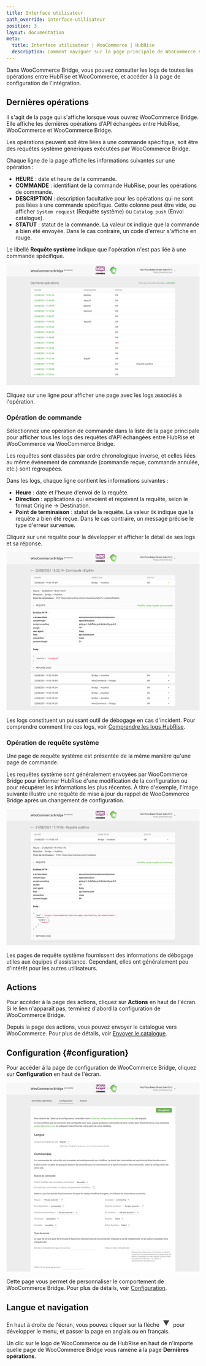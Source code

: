 ```yaml
---
title: Interface utilisateur
path_override: interface-utilisateur
position: 3
layout: documentation
meta:
  title: Interface utilisateur | WooCommerce | HubRise
  description: Comment naviguer sur la page principale de WooCommerce Bridge pour accéder aux informations sur les commandes et personnaliser le comportement du bridge.
---
```


Dans WooCommerce Bridge, vous pouvez consulter les logs de toutes les opérations entre HubRise et WooCommerce, et accéder à la page de configuration de l'intégration.

## Dernières opérations

Il s'agit de la page qui s'affiche lorsque vous ouvrez WooCommerce Bridge. Elle affiche les dernières opérations d'API échangées entre HubRise, WooCommerce et WooCommerce Bridge.

Les opérations peuvent soit être liées à une commande spécifique, soit être des requêtes système génériques exécutées par WooCommerce Bridge.

Chaque ligne de la page affiche les informations suivantes sur une opération :

- **HEURE** : date et heure de la commande.
- **COMMANDE** : identifiant de la commande HubRise, pour les opérations de commande.
- **DESCRIPTION** : description facultative pour les opérations qui ne sont pas liées à une commande spécifique. Cette colonne peut être vide, ou afficher `System request` (Requête système) ou `Catalog push` (Envoi catalogue).
- **STATUT** : statut de la commande. La valeur `OK` indique que la commande a bien été envoyée. Dans le cas contraire, un code d'erreur s'affiche en rouge.

Le libellé **Requête système** indique que l'opération n'est pas liée à une commande spécifique.

![Page des opérations de WooCommerce Bridge, développé par HubRise](./images/002-woocommerce-main-page.png)

Cliquez sur une ligne pour afficher une page avec les logs associés à l'opération.

### Opération de commande

Sélectionnez une opération de commande dans la liste de la page principale pour afficher tous les logs des requêtes d'API échangées entre HubRise et WooCommerce via WooCommerce Bridge.

Les requêtes sont classées par ordre chronologique inverse, et celles liées au même événement de commande (commande reçue, commande annulée, etc.) sont regroupées.

Dans les logs, chaque ligne contient les informations suivantes :

- **Heure** : date et l'heure d'envoi de la requête.
- **Direction** : applications qui envoient et reçoivent la requête, selon le format Origine → Destination.
- **Point de terminaison** : statut de la requête. La valeur `OK` indique que la requête a bien été reçue. Dans le cas contraire, un message précise le type d'erreur survenue.

Cliquez sur une requête pour la développer et afficher le détail de ses logs et sa réponse.

![Page des journaux de commande sur WooCommerce Bridge](./images/003-woocommerce-order-page.png)

Les logs constituent un puissant outil de débogage en cas d'incident. Pour comprendre comment lire ces logs, voir [Comprendre les logs HubRise](/docs/hubrise-logs).

### Opération de requête système

Une page de requête système est présentée de la même manière qu'une page de commande.

Les requêtes système sont généralement envoyées par WooCommerce Bridge pour informer HubRise d'une modification de la configuration ou pour récupérer les informations les plus récentes. À titre d'exemple, l'image suivante illustre une requête de mise à jour du rappel de WooCommerce Bridge après un changement de configuration.

![Page de requête système sur WooCommerce Bridge](./images/004-woocommerce-system-request-page.png)

Les pages de requête système fournissent des informations de débogage utiles aux équipes d'assistance. Cependant, elles ont généralement peu d'intérêt pour les autres utilisateurs.

## Actions

Pour accéder à la page des actions, cliquez sur **Actions** en haut de l'écran. Si le lien n'apparaît pas, terminez d'abord la configuration de WooCommerce Bridge.

Depuis la page des actions, vous pouvez envoyer le catalogue vers WooCommerce. Pour plus de détails, voir [Envoyer le catalogue](/apps/woocommerce/envoyer-catalogue).

## Configuration {#configuration}

Pour accéder à la page de configuration de WooCommerce Bridge, cliquez sur **Configuration** en haut de l'écran.

![Page de configuration de WooCommerce Bridge](./images/016-woocommerce-configuration-1.png)

Cette page vous permet de personnaliser le comportement de WooCommerce Bridge. Pour plus de détails, voir [Configuration](/applications/woocommerce/configuration).

## Langue et navigation

En haut à droite de l'écran, vous pouvez cliquer sur la flèche <InlineImage width="20" height="20">![Icône de flèche](../images/arrow-icon.jpg)</InlineImage> pour développer le menu, et passer la page en anglais ou en français.

Un clic sur le logo de WooCommerce ou de HubRise en haut de n'importe quelle page de WooCommerce Bridge vous ramène à la page **Dernières opérations**.
